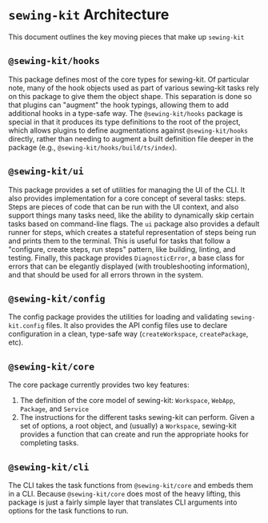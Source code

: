 # `sewing-kit` Architecture

This document outlines the key moving pieces that make up `sewing-kit`

## `@sewing-kit/hooks`

This package defines most of the core types for sewing-kit. Of particular note, many of the hook objects used as part of various sewing-kit tasks rely on this package to give them the object shape. This separation is done so that plugins can "augment" the hook typings, allowing them to add additional hooks in a type-safe way. The `@sewing-kit/hooks` package is special in that it produces its type definitions to the root of the project, which allows plugins to define augmentations against `@sewing-kit/hooks` directly, rather than needing to augment a built definition file deeper in the package (e.g., `@sewing-kit/hooks/build/ts/index`).

## `@sewing-kit/ui`

This package provides a set of utilities for managing the UI of the CLI. It also provides implementation for a core concept of several tasks: steps. Steps are pieces of code that can be run with the UI context, and also support things many tasks need, like the ability to dynamically skip certain tasks based on command-line flags. The `ui` package also provides a default runner for steps, which creates a stateful representation of steps being run and prints them to the terminal. This is useful for tasks that follow a "configure, create steps, run steps" pattern, like building, linting, and testing. Finally, this package provides `DiagnosticError`, a base class for errors that can be elegantly displayed (with troubleshooting information), and that should be used for all errors thrown in the system.

## `@sewing-kit/config`

The config package provides the utilities for loading and validating `sewing-kit.config` files. It also provides the API config files use to declare configuration in a clean, type-safe way (`createWorkspace`, `createPackage`, etc).

## `@sewing-kit/core`

The core package currently provides two key features:

1. The definition of the core model of sewing-kit: `Workspace`, `WebApp`, `Package`, and `Service`
2. The instructions for the different tasks sewing-kit can perform. Given a set of options, a root object, and (usually) a `Workspace`, sewing-kit provides a function that can create and run the appropriate hooks for completing tasks.

## `@sewing-kit/cli`

The CLI takes the task functions from `@sewing-kit/core` and embeds them in a CLI. Because `@sewing-kit/core` does most of the heavy lifting, this package is just a fairly simple layer that translates CLI arguments into options for the task functions to run.
